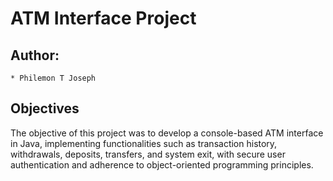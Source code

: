 # ATM Interface Project

## Author:
    * Philemon T Joseph

## Objectives
The objective of this project was to develop a console-based ATM interface in Java, implementing functionalities such as transaction history, withdrawals, deposits, transfers, and system exit, with secure user authentication and adherence to object-oriented programming principles.
